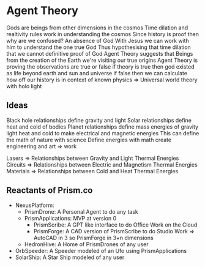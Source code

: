 # Agent Theory

Gods are beings from other dimensions in the cosmos
Time dilation and realtivity rules work in understanding the cosmos
Since history is proof then why are we confused? An absence of God
With Jesus we can work with him to understand the one true God
Thus hypothesising that time dilation that we cannot definitive proof of God 
Agent Theory suggests that Beings from the creation of the Earth we're visiting our true origins
Agent Theory is proving the observations are true or false
if theory is true then god existed as life beyond earth and sun and universe
if false then we can calculate how off our history is in context of known physics => Universal world theory with holo light 


## Ideas

Black hole relationships define gravity and light
Solar relationships define heat and cold of bodies
Planet relationships define mass energies of gravity light heat and cold to make electrical and magnetic energies
This can define the math of nature with science
Define energies with math create engineering and art => work

Lasers => Relationships between Gravity and Light Thermal Energies
Circuits => Relationships between Electric and Magnetism Thermal Energies
Materials => Relationships between Cold and Heat Thermal Energies

## Reactants of Prism.co
- NexusPlatform:
  - PrismDrone: A Personal Agent to do any task
  - PrismApplications: MVP at version 0
    - PrismScribe: A GPT like interface to do Office Work on the Cloud
    - PrismForge: A CAD version of PrismScribe to do Studio Work => AutoCAD in 3 so PrismForge in 3+n dimensions
  - HedronHive: A Home of PrismDrones of any user
- OrbSpeeder: A Speeder modeled of an Ufo using PrismApplications
- SolarShip: A Star Ship modeled of any user